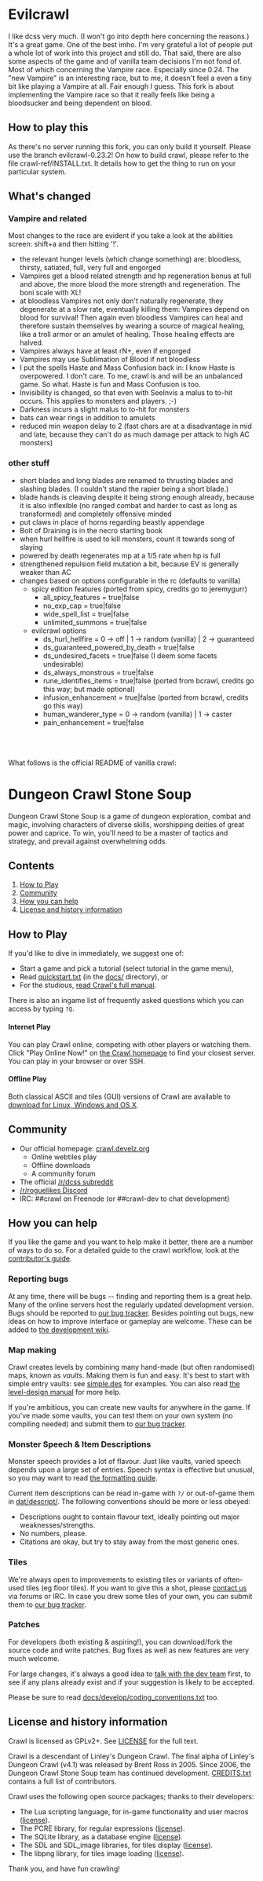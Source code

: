 # Evilcrawl

I like dcss very much. (I won't go into depth here concerning the reasons.) It's a great game. One of the best imho. I'm very grateful a lot of people put a whole lot of work into this project and still do. That said, there are also some aspects of the game and of vanilla team decisions I'm not fond of. Most of which concerning the Vampire race. Especially since 0.24. The "new Vampire" is an interesting race, but to me, it doesn't feel a even a tiny bit like playing a Vampire at all. Fair enough I guess. This fork is about implementing the Vampire race so that it really feels like being a bloodsucker and being dependent on blood.

## How to play this

As there's no server running this fork, you can only build it yourself. Please use the branch evilcrawl-0.23.2! On how to build crawl, please refer to the file crawl-ref/INSTALL.txt. It details how to get the thing to run on your particular system.

## What's changed

### Vampire and related

Most changes to the race are evident if you take a look at the abilities screen: shift+a and then hitting '!'.

* the relevant hunger levels (which change something) are: bloodless, thirsty, satiated, full, very full and engorged
* Vampires get a blood related strength and hp regeneration bonus at full and above, the more blood the more strength and regeneration. The boni scale with XL!
* at bloodless Vampires not only don't naturally regenerate, they degenerate at a slow rate, eventually killing them: Vampires depend on blood for survival! Then again even bloodless Vampires can heal and therefore sustain themselves by wearing a source of magical healing, like a troll armor or an amulet of healing. Those healing effects are halved.
* Vampires always have at least rN+, even if engorged
* Vampires may use Sublimation of Blood if not bloodless
* I put the spells Haste and Mass Confusion back in: I know Haste is overpowered. I don't care. To me, crawl is and will be an unbalanced game. So what. Haste is fun and Mass Confusion is too.
* Invisibility is changed, so that even with SeeInvis a malus to to-hit occurs. This applies to monsters and players. ;-)
* Darkness incurs a slight malus to to-hit for monsters
* bats can wear rings in addition to amulets
* reduced min weapon delay to 2 (fast chars are at a disadvantage in mid and late, because they can't do as much damage per attack to high AC monsters)

### other stuff

* short blades and long blades are renamed to thrusting blades and slashing blades. (I couldn't stand the rapier being a short blade.)
* blade hands is cleaving despite it being strong enough already, because it is also inflexible (no ranged combat and harder to cast as long as transformed) and completely offensive minded
* put claws in place of horns regarding beastly appendage
* Bolt of Draining is in the necro starting book
* when hurl hellfire is used to kill monsters, count it towards song of slaying
* powered by death regenerates mp at a 1/5 rate when hp is full
* strengthened repulsion field mutation a bit, because EV is generally weaker than AC
* changes based on options configurable in the rc (defaults to vanilla)
  * spicy edition features (ported from spicy, credits go to jeremygurr)
    * all_spicy_features = true|false
    * no_exp_cap = true|false
    * wide_spell_list = true|false
    * unlimited_summons = true|false
  * evilcrawl options
    * ds_hurl_hellfire = 0 -> off | 1 -> random (vanilla) | 2 -> guaranteed
    * ds_guaranteed_powered_by_death = true|false
    * ds_undesired_facets = true|false (I deem some facets undesirable)
    * ds_always_monstrous = true|false
    * rune_identifies_items = true|false (ported from bcrawl, credits go this way; but made optional)
    * infusion_enhancement = true|false (ported from bcrawl, credits go this way)
    * human_wanderer_type = 0 -> random (vanilla) | 1 -> caster
    * pain_enhancement = true|false
<br />
<br />
<br />
What follows is the official README of vanilla crawl:

# Dungeon Crawl Stone Soup

Dungeon Crawl Stone Soup is a game of dungeon exploration, combat and magic, involving characters of diverse skills, worshipping deities of great power and caprice. To win, you'll need to be a master of tactics and strategy, and prevail against overwhelming odds.

## Contents

1. [How to Play](#how-to-play)
3. [Community](#community)
5. [How you can help](#how-you-can-help)
4. [License and history information](#license-and-history-information)

## How to Play

If you'd like to dive in immediately, we suggest one of:

* Start a game and pick a tutorial (select tutorial in the game menu),
* Read [quickstart.txt](crawl-ref/docs/quickstart.txt) (in the [docs/](crawl-ref/docs/) directory), or
* For the studious, [read Crawl's full manual](crawl-ref/docs/crawl_manual.rst).

There is also an ingame list of frequently asked questions which you can access by typing
`?Q`.

#### Internet Play

You can play Crawl online, competing with other players or watching them. Click "Play Online Now!" on [the Crawl homepage](https://crawl.develz.org/) to find your closest server. You can play in your browser or over SSH.

#### Offline Play

Both classical ASCII and tiles (GUI) versions of Crawl are available to [download for Linux, Windows and OS X](https://crawl.develz.org/download.htm).

## Community

* Our official homepage: [crawl.develz.org](https://crawl.develz.org/)
  * Online webtiles play
  * Offline downloads
  * A community forum
* The official [/r/dcss subreddit](https://www.reddit.com/r/dcss/)
* [/r/roguelikes Discord](https://discord.gg/S5F2H32)
* IRC: ##crawl on Freenode (or ##crawl-dev to chat development)

## How you can help

If you like the game and you want to help make it better, there are a number
of ways to do so. For a detailed guide to the crawl workflow, look at
the [contributor's guide](crawl-ref/docs/develop/contribution-process.md).

### Reporting bugs

At any time, there will be bugs -- finding and reporting them is a great help.
Many of the online servers host the regularly updated development version. Bugs
should be reported to [our bug tracker](https://crawl.develz.org/mantis/). Besides pointing out bugs, new ideas on how to improve interface or gameplay are welcome. These can be added to [the development wiki](https://crawl.develz.org/wiki/).

### Map making
Crawl creates levels by combining many hand-made (but often randomised) maps, known as *vaults*. Making them is fun and
easy. It's best to start with simple entry vaults: see [simple.des](crawl-ref/source/dat/des/arrival/simple.des) for examples. You can also read [the level-design manual](crawl-ref/docs/develop/levels/introduction.txt) for more help.

If you're ambitious, you can create new vaults for anywhere in the game. If you've
made some vaults, you can test them on your own system (no compiling needed) and
submit them to [our bug tracker](https://crawl.develz.org/mantis/).

### Monster Speech & Item Descriptions
Monster speech provides a lot of flavour. Just like vaults, varied speech depends
upon a large set of entries. Speech syntax is effective but unusual, so you may want to read [the formatting guide](crawl-ref/docs/develop/monster_speech.txt).

Current item descriptions can be read in-game with `?/` or out-of-game
them in [dat/descript/](crawl-ref/source/dat/descript/). The following conventions should be more or less obeyed:
* Descriptions ought to contain flavour text, ideally pointing out major weaknesses/strengths.
* No numbers, please.
* Citations are okay, but try to stay away from the most generic ones.

### Tiles
We're always open to improvements to existing tiles or variants of often-used tiles (eg floor tiles). If you want to give this a shot, please [contact us](#community) via forums or IRC. In case you drew some tiles of your own, you can submit them to [our bug tracker](https://crawl.develz.org/mantis/).

### Patches
For developers (both existing & aspiring!), you can download/fork the source code and write patches. Bug fixes as well as new features are very much welcome.

For large changes, it's always a good idea to [talk with the dev team](#community) first, to see if any plans already exist and if your suggestion is likely to be accepted.

Please be sure to read [docs/develop/coding_conventions.txt](crawl-ref/docs/develop/coding_conventions.txt) too.

## License and history information

Crawl is licensed as GPLv2+. See [LICENSE](LICENSE) for the full text.

Crawl is a descendant of Linley's Dungeon Crawl. The final alpha of Linley's Dungeon Crawl (v4.1) was released by Brent Ross in 2005. Since 2006, the Dungeon Crawl Stone Soup team has continued development. [CREDITS.txt](crawl-ref/CREDITS.txt) contains a full list of contributors.

Crawl uses the following open source packages; thanks to their developers:

* The Lua scripting language, for in-game functionality and user macros ([license](crawl-ref/docs/license/lualicense.txt)).
* The PCRE library, for regular expressions ([license](crawl-ref/docs/license/pcre_license.txt)).
* The SQLite library, as a database engine ([license](https://www.sqlite.org/copyright.html)).
* The SDL and SDL_image libraries, for tiles display ([license](crawl-ref/docs/license/lgpl.txt)).
* The libpng library, for tiles image loading ([license](crawl-ref/docs/license/libpng-LICENSE.txt)).

Thank you, and have fun crawling!

